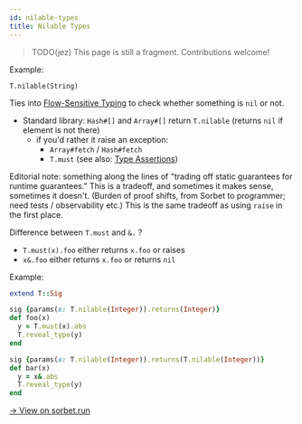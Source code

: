 ```yaml
---
id: nilable-types
title: Nilable Types
---
```


> TODO(jez) This page is still a fragment. Contributions welcome!

Example:

```
T.nilable(String)
```

Ties into [Flow-Sensitive Typing](flow-sensitive.md) to check whether something
is `nil` or not.

- Standard library: `Hash#[]` and `Array#[]` return `T.nilable` (returns `nil`
  if element is not there)
  - if you'd rather it raise an exception:
    - `Array#fetch` / `Hash#fetch`
    - `T.must` (see also: [Type Assertions](type-assertions.md))

Editorial note: something along the lines of "trading off static guarantees for
runtime guarantees." This is a tradeoff, and sometimes it makes sense, sometimes
it doesn't. (Burden of proof shifts, from Sorbet to programmer; need tests /
observability etc.) This is the same tradeoff as using `raise` in the first
place.

Difference between `T.must` and `&.` ?

- `T.must(x).foo` either returns `x.foo` or raises
- `x&.foo` either returns `x.foo` or returns `nil`

Example:

```ruby
extend T::Sig

sig {params(x: T.nilable(Integer)).returns(Integer)}
def foo(x)
  y = T.must(x).abs
  T.reveal_type(y)
end

sig {params(x: T.nilable(Integer)).returns(T.nilable(Integer))}
def bar(x)
  y = x&.abs
  T.reveal_type(y)
end
```

[→ View on sorbet.run](https://sorbet.run/#extend%20T%3A%3ASig%0A%0Asig%20%7Bparams(x%3A%20T.nilable(Integer)).returns(Integer)%7D%0Adef%20foo(x)%0A%20%20y%20%3D%20T.must(x).abs%0A%20%20T.reveal_type(y)%0Aend%0A%0Asig%20%7Bparams(x%3A%20T.nilable(Integer)).returns(T.nilable(Integer))%7D%0Adef%20bar(x)%0A%20%20y%20%3D%20x%26.abs%0A%20%20T.reveal_type(y)%0Aend)

